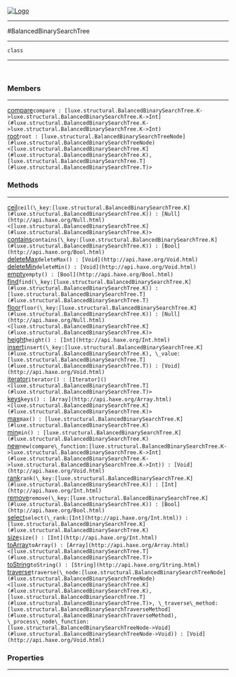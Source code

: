 
[![Logo](../../../images/logo.png)](../../../api/index.html)

---



#BalancedBinarySearchTree



---

`class`
<span class="meta">

</span>


---

&nbsp;
&nbsp;

<h3>Members</h3> <hr/><span class="member apipage">
            <a name="compare"><a class="lift" href="#compare">compare</a></a><code class="signature apipage">compare : [luxe.structural.BalancedBinarySearchTree.K-&gt;luxe.structural.BalancedBinarySearchTree.K-&gt;Int](#luxe.structural.BalancedBinarySearchTree.K->luxe.structural.BalancedBinarySearchTree.K->Int)</code><br/></span>
        <span class="small_desc_flat"></span><span class="member apipage">
            <a name="root"><a class="lift" href="#root">root</a></a><code class="signature apipage">root : [luxe.structural.BalancedBinarySearchTreeNode](#luxe.structural.BalancedBinarySearchTreeNode)&lt;[luxe.structural.BalancedBinarySearchTree.K](#luxe.structural.BalancedBinarySearchTree.K), [luxe.structural.BalancedBinarySearchTree.T](#luxe.structural.BalancedBinarySearchTree.T)&gt;</code><br/></span>
        <span class="small_desc_flat"></span>

<h3>Methods</h3> <hr/><span class="method apipage">
            <a name="ceil"><a class="lift" href="#ceil">ceil</a></a><code class="signature apipage">ceil(\_key:<span>[luxe.structural.BalancedBinarySearchTree.K](#luxe.structural.BalancedBinarySearchTree.K)</span>) : [Null](http://api.haxe.org/Null.html)&lt;[luxe.structural.BalancedBinarySearchTree.K](#luxe.structural.BalancedBinarySearchTree.K)&gt;</code><br/><span class="small_desc_flat"></span>
        </span>
    <span class="method apipage">
            <a name="contains"><a class="lift" href="#contains">contains</a></a><code class="signature apipage">contains(\_key:<span>[luxe.structural.BalancedBinarySearchTree.K](#luxe.structural.BalancedBinarySearchTree.K)</span>) : [Bool](http://api.haxe.org/Bool.html)</code><br/><span class="small_desc_flat"></span>
        </span>
    <span class="method apipage">
            <a name="deleteMax"><a class="lift" href="#deleteMax">deleteMax</a></a><code class="signature apipage">deleteMax() : [Void](http://api.haxe.org/Void.html)</code><br/><span class="small_desc_flat"></span>
        </span>
    <span class="method apipage">
            <a name="deleteMin"><a class="lift" href="#deleteMin">deleteMin</a></a><code class="signature apipage">deleteMin() : [Void](http://api.haxe.org/Void.html)</code><br/><span class="small_desc_flat"></span>
        </span>
    <span class="method apipage">
            <a name="empty"><a class="lift" href="#empty">empty</a></a><code class="signature apipage">empty() : [Bool](http://api.haxe.org/Bool.html)</code><br/><span class="small_desc_flat"></span>
        </span>
    <span class="method apipage">
            <a name="find"><a class="lift" href="#find">find</a></a><code class="signature apipage">find(\_key:<span>[luxe.structural.BalancedBinarySearchTree.K](#luxe.structural.BalancedBinarySearchTree.K)</span>) : [luxe.structural.BalancedBinarySearchTree.T](#luxe.structural.BalancedBinarySearchTree.T)</code><br/><span class="small_desc_flat"></span>
        </span>
    <span class="method apipage">
            <a name="floor"><a class="lift" href="#floor">floor</a></a><code class="signature apipage">floor(\_key:<span>[luxe.structural.BalancedBinarySearchTree.K](#luxe.structural.BalancedBinarySearchTree.K)</span>) : [Null](http://api.haxe.org/Null.html)&lt;[luxe.structural.BalancedBinarySearchTree.K](#luxe.structural.BalancedBinarySearchTree.K)&gt;</code><br/><span class="small_desc_flat"></span>
        </span>
    <span class="method apipage">
            <a name="height"><a class="lift" href="#height">height</a></a><code class="signature apipage">height() : [Int](http://api.haxe.org/Int.html)</code><br/><span class="small_desc_flat"></span>
        </span>
    <span class="method apipage">
            <a name="insert"><a class="lift" href="#insert">insert</a></a><code class="signature apipage">insert(\_key:<span>[luxe.structural.BalancedBinarySearchTree.K](#luxe.structural.BalancedBinarySearchTree.K)</span>, \_value:<span>[luxe.structural.BalancedBinarySearchTree.T](#luxe.structural.BalancedBinarySearchTree.T)</span>) : [Void](http://api.haxe.org/Void.html)</code><br/><span class="small_desc_flat"></span>
        </span>
    <span class="method apipage">
            <a name="iterator"><a class="lift" href="#iterator">iterator</a></a><code class="signature apipage">iterator() : [Iterator]()&lt;[luxe.structural.BalancedBinarySearchTree.T](#luxe.structural.BalancedBinarySearchTree.T)&gt;</code><br/><span class="small_desc_flat"></span>
        </span>
    <span class="method apipage">
            <a name="keys"><a class="lift" href="#keys">keys</a></a><code class="signature apipage">keys() : [Array](http://api.haxe.org/Array.html)&lt;[luxe.structural.BalancedBinarySearchTree.K](#luxe.structural.BalancedBinarySearchTree.K)&gt;</code><br/><span class="small_desc_flat"></span>
        </span>
    <span class="method apipage">
            <a name="max"><a class="lift" href="#max">max</a></a><code class="signature apipage">max() : [luxe.structural.BalancedBinarySearchTree.K](#luxe.structural.BalancedBinarySearchTree.K)</code><br/><span class="small_desc_flat"></span>
        </span>
    <span class="method apipage">
            <a name="min"><a class="lift" href="#min">min</a></a><code class="signature apipage">min() : [luxe.structural.BalancedBinarySearchTree.K](#luxe.structural.BalancedBinarySearchTree.K)</code><br/><span class="small_desc_flat"></span>
        </span>
    <span class="method apipage">
            <a name="new"><a class="lift" href="#new">new</a></a><code class="signature apipage">new(compare\_function:<span>[luxe.structural.BalancedBinarySearchTree.K-&gt;luxe.structural.BalancedBinarySearchTree.K-&gt;Int](#luxe.structural.BalancedBinarySearchTree.K->luxe.structural.BalancedBinarySearchTree.K->Int)</span>) : [Void](http://api.haxe.org/Void.html)</code><br/><span class="small_desc_flat"></span>
        </span>
    <span class="method apipage">
            <a name="rank"><a class="lift" href="#rank">rank</a></a><code class="signature apipage">rank(\_key:<span>[luxe.structural.BalancedBinarySearchTree.K](#luxe.structural.BalancedBinarySearchTree.K)</span>) : [Int](http://api.haxe.org/Int.html)</code><br/><span class="small_desc_flat"></span>
        </span>
    <span class="method apipage">
            <a name="remove"><a class="lift" href="#remove">remove</a></a><code class="signature apipage">remove(\_key:<span>[luxe.structural.BalancedBinarySearchTree.K](#luxe.structural.BalancedBinarySearchTree.K)</span>) : [Bool](http://api.haxe.org/Bool.html)</code><br/><span class="small_desc_flat"></span>
        </span>
    <span class="method apipage">
            <a name="select"><a class="lift" href="#select">select</a></a><code class="signature apipage">select(\_rank:<span>[Int](http://api.haxe.org/Int.html)</span>) : [luxe.structural.BalancedBinarySearchTree.K](#luxe.structural.BalancedBinarySearchTree.K)</code><br/><span class="small_desc_flat"></span>
        </span>
    <span class="method apipage">
            <a name="size"><a class="lift" href="#size">size</a></a><code class="signature apipage">size() : [Int](http://api.haxe.org/Int.html)</code><br/><span class="small_desc_flat"></span>
        </span>
    <span class="method apipage">
            <a name="toArray"><a class="lift" href="#toArray">toArray</a></a><code class="signature apipage">toArray() : [Array](http://api.haxe.org/Array.html)&lt;[luxe.structural.BalancedBinarySearchTree.T](#luxe.structural.BalancedBinarySearchTree.T)&gt;</code><br/><span class="small_desc_flat"></span>
        </span>
    <span class="method apipage">
            <a name="toString"><a class="lift" href="#toString">toString</a></a><code class="signature apipage">toString() : [String](http://api.haxe.org/String.html)</code><br/><span class="small_desc_flat"></span>
        </span>
    <span class="method apipage">
            <a name="traverse"><a class="lift" href="#traverse">traverse</a></a><code class="signature apipage">traverse(\_node:<span>[luxe.structural.BalancedBinarySearchTreeNode](#luxe.structural.BalancedBinarySearchTreeNode)&lt;[luxe.structural.BalancedBinarySearchTree.K](#luxe.structural.BalancedBinarySearchTree.K), [luxe.structural.BalancedBinarySearchTree.T](#luxe.structural.BalancedBinarySearchTree.T)&gt;</span>, \_traverse\_method:<span>[luxe.structural.BalancedBinarySearchTraverseMethod](#luxe.structural.BalancedBinarySearchTraverseMethod)</span>, \_process\_node\_function:<span>[luxe.structural.BalancedBinarySearchTreeNode-&gt;Void](#luxe.structural.BalancedBinarySearchTreeNode->Void)</span>) : [Void](http://api.haxe.org/Void.html)</code><br/><span class="small_desc_flat"></span>
        </span>
    

<h3>Properties</h3> <hr/>

&nbsp;
&nbsp;
&nbsp;